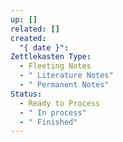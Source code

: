 ```yaml
---
up: []
related: []
created:
  "{ date }": 
Zettlekasten Type:
  - Fleeting Notes
  - " Literature Notes"
  - " Permanent Notes"
Status:
  - Ready to Process
  - " In process"
  - " Finished"
---
```


